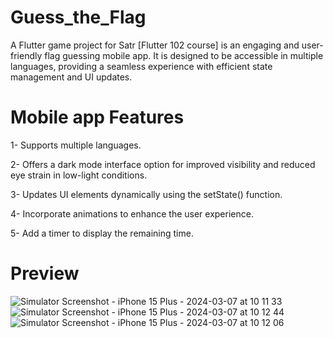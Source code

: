 # Guess_the_Flag

A Flutter game project for Satr [Flutter 102 course] is an engaging and user-friendly flag guessing mobile app. It is designed to be accessible in multiple languages, providing a seamless experience with efficient state management and UI updates.

# Mobile app Features
1- Supports multiple languages.

2- Offers a dark mode interface option for improved visibility and reduced eye strain in low-light conditions.

3- Updates UI elements dynamically using the setState() function.

4- Incorporate animations to enhance the user experience.

5- Add a timer to display the remaining time.

# Preview 
![Simulator Screenshot - iPhone 15 Plus - 2024-03-07 at 10 11 33](https://github.com/RoaaAmin/Guess-the-Flag/assets/66753937/9566abd9-a9cb-4201-918b-6d647e4618a4)
![Simulator Screenshot - iPhone 15 Plus - 2024-03-07 at 10 12 44](https://github.com/RoaaAmin/Guess-the-Flag/assets/66753937/59848070-5176-4149-ac8b-254ef709de08)
![Simulator Screenshot - iPhone 15 Plus - 2024-03-07 at 10 12 06](https://github.com/RoaaAmin/Guess-the-Flag/assets/66753937/acb530c7-9946-4c6a-8f86-241cca663323)
